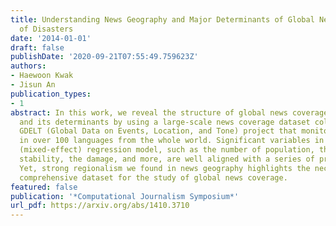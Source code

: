 ```yaml
---
title: Understanding News Geography and Major Determinants of Global News Coverage
  of Disasters
date: '2014-01-01'
draft: false
publishDate: '2020-09-21T07:55:49.759623Z'
authors:
- Haewoon Kwak
- Jisun An
publication_types:
- 1
abstract: In this work, we reveal the structure of global news coverage of disasters
  and its determinants by using a large-scale news coverage dataset collected by the
  GDELT (Global Data on Events, Location, and Tone) project that monitors news media
  in over 100 languages from the whole world. Significant variables in our hierarchical
  (mixed-effect) regression model, such as the number of population, the political
  stability, the damage, and more, are well aligned with a series of previous research.
  Yet, strong regionalism we found in news geography highlights the necessity of the
  comprehensive dataset for the study of global news coverage.
featured: false
publication: '*Computational Journalism Symposium*'
url_pdf: https://arxiv.org/abs/1410.3710
---
```


